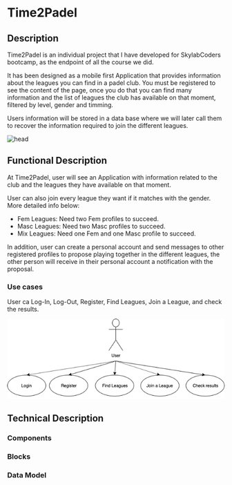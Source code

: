 # Time2Padel

## Description

Time2Padel is an individual project that I have developed for SkylabCoders bootcamp, as the endpoint of all the course we did. 

It has been designed as a mobile first Application that provides information about the leagues you can find in a padel club. 
You must be registered to see the content of the page, once you do that you can find many information and the list of leagues the club has available on that moment, filtered by level, gender and timming. 

Users information will be stored in a data base where we will later call them to recover the information required to join the different leagues. 

![head](https://media.giphy.com/media/SwyOH4mhTGldblatRc/giphy.gif)

## Functional Description

At Time2Padel, user will see an Application with information related to the club and the leagues they have available on that moment.

User can also join every league they want if it matches with the gender. More detailed info below:
- Fem Leagues: Need two Fem profiles to succeed.
- Masc Leagues: Need two Masc profiles to succeed.
- Mix Leagues: Need one Fem and one Masc profile to succeed.

In addition, user can create a personal account and send messages to other registered profiles to propose playing together in the different leagues, the other person will receive in their personal account a notification with the proposal.

### Use cases

User ca Log-In, Log-Out, Register, Find Leagues, Join a League, and check the results. 

![Use Cases](usecases.png)


## Technical Description

### Components
### Blocks
### Data Model 




